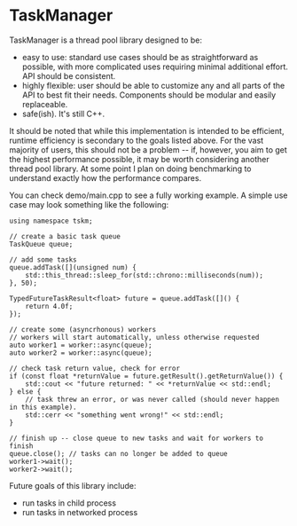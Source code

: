 # TaskManager
TaskManager is a thread pool library designed to be:
 - easy to use: standard use cases should be as straightforward as possible, with more complicated uses requiring minimal additional effort. API should be consistent.
 - highly flexible: user should be able to customize any and all parts of the API to best fit their needs. Components should be modular and easily replaceable.
 - safe(ish). It's still C++.

It should be noted that while this implementation is intended to be efficient, runtime efficiency is secondary to the goals listed above. For the vast majority of users, this should not be a problem -- if, however, you aim to get the highest performance possible, it may be worth considering another thread pool library. At some point I plan on doing benchmarking to understand exactly how the performance compares.

You can check demo/main.cpp to see a fully working example. A simple use case may look something like the following:

    using namespace tskm;

    // create a basic task queue
    TaskQueue queue;

    // add some tasks
    queue.addTask([](unsigned num) {
        std::this_thread::sleep_for(std::chrono::milliseconds(num));
    }, 50);

    TypedFutureTaskResult<float> future = queue.addTask([]() {
        return 4.0f;
    });

    // create some (asyncrhonous) workers
    // workers will start automatically, unless otherwise requested
    auto worker1 = worker::async(queue);
    auto worker2 = worker::async(queue);

    // check task return value, check for error
    if (const float *returnValue = future.getResult().getReturnValue()) {
        std::cout << "future returned: " << *returnValue << std::endl;
    } else {
        // task threw an error, or was never called (should never happen in this example).
        std::cerr << "something went wrong!" << std::endl;
    }

    // finish up -- close queue to new tasks and wait for workers to finish
    queue.close(); // tasks can no longer be added to queue
    worker1->wait();
    worker2->wait();

Future goals of this library include:
 - run tasks in child process
 - run tasks in networked process
